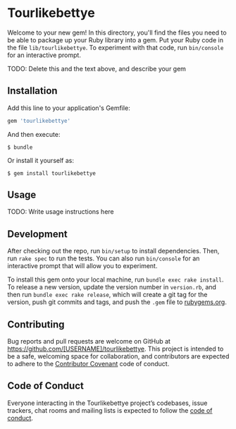 # Tourlikebettye

Welcome to your new gem! In this directory, you'll find the files you need to be able to package up your Ruby library into a gem. Put your Ruby code in the file `lib/tourlikebettye`. To experiment with that code, run `bin/console` for an interactive prompt.

TODO: Delete this and the text above, and describe your gem

## Installation

Add this line to your application's Gemfile:

```ruby
gem 'tourlikebettye'
```

And then execute:

    $ bundle

Or install it yourself as:

    $ gem install tourlikebettye

## Usage

TODO: Write usage instructions here

## Development

After checking out the repo, run `bin/setup` to install dependencies. Then, run `rake spec` to run the tests. You can also run `bin/console` for an interactive prompt that will allow you to experiment.

To install this gem onto your local machine, run `bundle exec rake install`. To release a new version, update the version number in `version.rb`, and then run `bundle exec rake release`, which will create a git tag for the version, push git commits and tags, and push the `.gem` file to [rubygems.org](https://rubygems.org).

## Contributing

Bug reports and pull requests are welcome on GitHub at https://github.com/[USERNAME]/tourlikebettye. This project is intended to be a safe, welcoming space for collaboration, and contributors are expected to adhere to the [Contributor Covenant](http://contributor-covenant.org) code of conduct.

## Code of Conduct

Everyone interacting in the Tourlikebettye project’s codebases, issue trackers, chat rooms and mailing lists is expected to follow the [code of conduct](https://github.com/[USERNAME]/tourlikebettye/blob/master/CODE_OF_CONDUCT.md).
